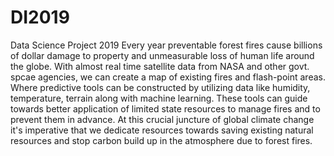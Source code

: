 # DI2019
Data Science Project 2019
Every year preventable forest fires cause billions of dollar damage to property and unmeasurable loss of human life around the globe. With almost real time satellite data from NASA and other govt. spcae agencies, we can create a map of existing fires and flash-point areas. Where predictive tools can be constructed by utilizing data like humidity, temperature, terrain along with machine learning. These tools can guide towards better application of limited state resources to manage fires and to prevent them in advance.
At this crucial juncture of global climate change it's imperative that we dedicate resources towards saving existing natural resources and stop carbon build up in the atmosphere due to forest fires.
